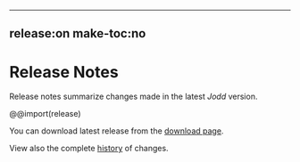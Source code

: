 -----
release:on
make-toc:no
-----
# Release Notes

Release notes summarize changes made in the latest *Jodd* version.

@@import(release)

You can download latest release from the [download page](/download/index.html).

View also the complete [history](/history.html) of changes.
